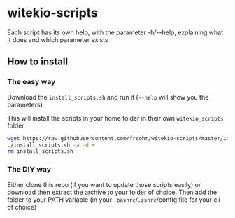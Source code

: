 # witekio-scripts

Each script has its own help, with the parameter -h/--help, explaining what it does and which parameter exists

## How to install

### The easy way

Download the `install_scripts.sh` and run it (`--help` will show you the parameters)

This will install the scripts in your home folder in their own `witekio_scripts` folder
```bash
wget https://raw.githubusercontent.com/freohr/witekio-scripts/master/install_scripts.sh
./install_scripts.sh -a -d ~
rm install_scripts.sh
```

### The DIY way

Either clone this repo (if you want to update those scripts easily) or download then extract the archive to your folder of choice.
Then add the folder to your PATH variable (in your `.bashrc`/`.zshrc`/config file for your cli of choice)
